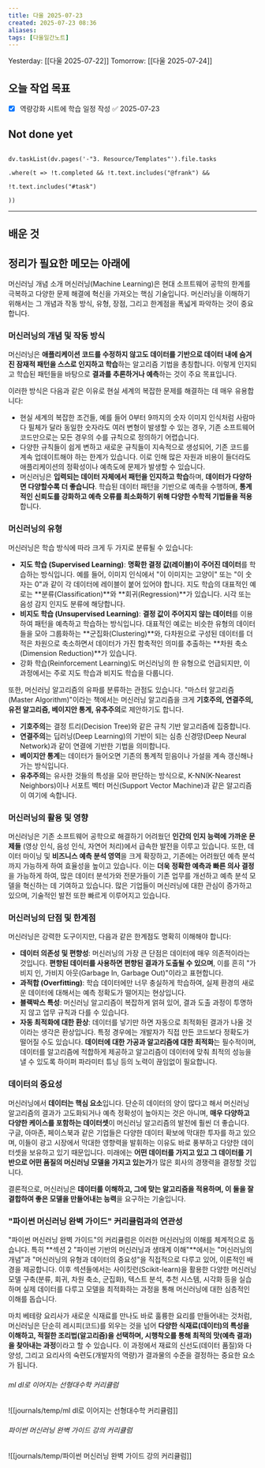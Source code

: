 ```yaml
---
title: 다울 2025-07-23
created: 2025-07-23 08:36
aliases: 
tags: [다울일간노트]
---
```



Yesterday: [[다울 2025-07-22]] 
Tomorrow: [[다울 2025-07-24]] 




## 오늘 작업 목표
- [x] 역량강화 시트에 학습 일정 작성 ✅ 2025-07-23




## Not done yet

```dataviewjs

dv.taskList(dv.pages('-"3. Resource/Templates"').file.tasks

.where(t => !t.completed && !t.text.includes("@frank") &&

!t.text.includes("#task")

))

```

---

## 배운 것




## 정리가 필요한 메모는 아래에

머신러닝 개념 소개
머신러닝(Machine Learning)은 현대 소프트웨어 공학의 한계를 극복하고 다양한 문제 해결에 혁신을 가져오는 핵심 기술입니다. 머신러닝을 이해하기 위해서는 그 개념과 작동 방식, 유형, 장점, 그리고 한계점을 폭넓게 파악하는 것이 중요합니다.

### 머신러닝의 개념 및 작동 방식

머신러닝은 **애플리케이션 코드를 수정하지 않고도 데이터를 기반으로 데이터 내에 숨겨진 잠재적 패턴을 스스로 인지하고 학습**하는 알고리즘 기법을 총칭합니다. 이렇게 인지되고 학습된 패턴들을 바탕으로 **결과를 추론하거나 예측**하는 것이 주요 목표입니다.

이러한 방식은 다음과 같은 이유로 현실 세계의 복잡한 문제를 해결하는 데 매우 유용합니다:

- 현실 세계의 복잡한 조건들, 예를 들어 0부터 9까지의 숫자 이미지 인식처럼 사람마다 필체가 달라 동일한 숫자라도 여러 변형이 발생할 수 있는 경우, 기존 소프트웨어 코드만으로는 모든 경우의 수를 규칙으로 정의하기 어렵습니다.
- 다양한 규칙들이 쉽게 변하고 새로운 규칙들이 지속적으로 생성되어, 기존 코드를 계속 업데이트해야 하는 한계가 있습니다. 이로 인해 많은 자원과 비용이 들더라도 애플리케이션의 정확성이나 예측도에 문제가 발생할 수 있습니다.
- 머신러닝은 **입력되는 데이터 자체에서 패턴을 인지하고 학습**하며, **데이터가 다양하면 다양할수록 더 좋습니다**. 학습된 데이터 패턴을 기반으로 예측을 수행하며, **통계적인 신뢰도를 강화하고 예측 오류를 최소화하기 위해 다양한 수학적 기법들을 적용**합니다.

### 머신러닝의 유형

머신러닝은 학습 방식에 따라 크게 두 가지로 분류될 수 있습니다:

- **지도 학습 (Supervised Learning)**: **명확한 결정 값(레이블)이 주어진 데이터**를 학습하는 방식입니다. 예를 들어, 이미지 인식에서 "이 이미지는 고양이" 또는 "이 숫자는 0"과 같이 각 데이터에 레이블이 붙어 있어야 합니다. 지도 학습의 대표적인 예로는 **분류(Classification)**와 **회귀(Regression)**가 있습니다. 시각 또는 음성 감지 인지도 분류에 해당합니다.
- **비지도 학습 (Unsupervised Learning)**: **결정 값이 주어지지 않는 데이터**를 이용하여 패턴을 예측하고 학습하는 방식입니다. 대표적인 예로는 비슷한 유형의 데이터들을 모아 그룹화하는 **군집화(Clustering)**와, 다차원으로 구성된 데이터를 더 적은 차원으로 축소하면서 데이터가 가진 함축적인 의미를 추출하는 **차원 축소(Dimension Reduction)**가 있습니다.
- 강화 학습(Reinforcement Learning)도 머신러닝의 한 유형으로 언급되지만, 이 과정에서는 주로 지도 학습과 비지도 학습을 다룹니다.

또한, 머신러닝 알고리즘의 유파를 분류하는 관점도 있습니다. "마스터 알고리즘(Master Algorithm)"이라는 책에서는 머신러닝 알고리즘을 크게 **기호주의, 연결주의, 유전 알고리즘, 베이지안 통계, 유추주의**로 제안하기도 합니다.

- **기호주의**는 결정 트리(Decision Tree)와 같은 규칙 기반 알고리즘에 집중합니다.
- **연결주의**는 딥러닝(Deep Learning)의 기반이 되는 심층 신경망(Deep Neural Network)과 같이 연결에 기반한 기법을 의미합니다.
- **베이지안 통계**는 데이터가 들어오면 기존의 통계적 믿음이나 가설을 계속 갱신해나가는 방식입니다.
- **유추주의**는 유사한 것들의 특성을 모아 판단하는 방식으로, K-NN(K-Nearest Neighbors)이나 서포트 벡터 머신(Support Vector Machine)과 같은 알고리즘이 여기에 속합니다.

### 머신러닝의 활용 및 영향

머신러닝은 기존 소프트웨어 공학으로 해결하기 어려웠던 **인간의 인지 능력에 가까운 문제들** (영상 인식, 음성 인식, 자연어 처리)에서 급속한 발전을 이루고 있습니다. 또한, 데이터 마이닝 및 **비즈니스 예측 분석 영역**을 크게 확장하고, 기존에는 어려웠던 예측 분석까지 가능하게 하여 효율성을 높이고 있습니다. 이는 **더욱 정확한 예측과 빠른 의사 결정**을 가능하게 하여, 많은 데이터 분석가와 전문가들이 기존 업무를 개선하고 예측 분석 모델을 혁신하는 데 기여하고 있습니다. 많은 기업들이 머신러닝에 대한 관심이 증가하고 있으며, 기술적인 발전 또한 빠르게 이루어지고 있습니다.

### 머신러닝의 단점 및 한계점

머신러닝은 강력한 도구이지만, 다음과 같은 한계점도 명확히 이해해야 합니다:

- **데이터 의존성 및 편향성**: 머신러닝의 가장 큰 단점은 데이터에 매우 의존적이라는 것입니다. **편향된 데이터를 사용하면 편향된 결과가 도출될 수 있으며**, 이를 흔히 "가비지 인, 가비지 아웃(Garbage In, Garbage Out)"이라고 표현합니다.
- **과적합 (Overfitting)**: 학습 데이터에만 너무 충실하게 학습하여, 실제 환경의 새로운 데이터에 대해서는 예측 정확도가 떨어지는 현상입니다.
- **블랙박스 특성**: 머신러닝 알고리즘이 복잡하게 얽혀 있어, 결과 도출 과정이 투명하지 않고 업무 규칙과 다를 수 있습니다.
- **자동 최적화에 대한 환상**: 데이터를 넣기만 하면 자동으로 최적화된 결과가 나올 것이라는 생각은 환상입니다. 특정 경우에는 개발자가 직접 만든 코드보다 정확도가 떨어질 수도 있습니다. **데이터에 대한 가공과 알고리즘에 대한 최적화**는 필수적이며, 데이터를 알고리즘에 적합하게 제공하고 알고리즘이 데이터에 맞춰 최적의 성능을 낼 수 있도록 하이퍼 파라미터 튜닝 등의 노력이 끊임없이 필요합니다.

### 데이터의 중요성

머신러닝에서 **데이터는 핵심 요소**입니다. 단순히 데이터의 양이 많다고 해서 머신러닝 알고리즘의 결과가 고도화되거나 예측 정확성이 높아지는 것은 아니며, **매우 다양하고 다양한 케이스를 포함하는 데이터셋**이 머신러닝 알고리즘의 발전에 훨씬 더 좋습니다. 구글, 아마존, 페이스북과 같은 기업들은 다양한 데이터 확보에 막대한 투자를 하고 있으며, 이들이 광고 시장에서 막대한 영향력을 발휘하는 이유도 바로 풍부하고 다양한 데이터셋을 보유하고 있기 때문입니다. 미래에는 **어떤 데이터를 가지고 있고 그 데이터를 기반으로 어떤 품질의 머신러닝 모델을 가지고 있는가**가 많은 회사의 경쟁력을 결정할 것입니다.

결론적으로, 머신러닝은 **데이터를 이해하고, 그에 맞는 알고리즘을 적용하며, 이 둘을 잘 결합하여 좋은 모델을 만들어내는 능력**을 요구하는 기술입니다.

### "파이썬 머신러닝 완벽 가이드" 커리큘럼과의 연관성

"파이썬 머신러닝 완벽 가이드"의 커리큘럼은 이러한 머신러닝의 이해를 체계적으로 돕습니다. 특히 **섹션 2 "파이썬 기반의 머신러닝과 생태계 이해"**에서는 "머신러닝의 개념"과 "머신러닝의 유형과 데이터의 중요성"을 직접적으로 다루고 있어, 이론적인 배경을 제공합니다. 이후 섹션들에서는 사이킷런(Scikit-learn)을 활용한 다양한 머신러닝 모델 구축(분류, 회귀, 차원 축소, 군집화), 텍스트 분석, 추천 시스템, 시각화 등을 실습하며 실제 데이터를 다루고 모델을 최적화하는 과정을 통해 머신러닝에 대한 심층적인 이해를 돕습니다.

마치 베테랑 요리사가 새로운 식재료를 만나도 바로 훌륭한 요리를 만들어내는 것처럼, 머신러닝은 단순히 레시피(코드)를 외우는 것을 넘어 **다양한 식재료(데이터)의 특성을 이해하고, 적절한 조리법(알고리즘)을 선택하며, 시행착오를 통해 최적의 맛(예측 결과)을 찾아내는 과정**이라고 할 수 있습니다. 이 과정에서 재료의 신선도(데이터 품질)와 다양성, 그리고 요리사의 숙련도(개발자의 역량)가 결과물의 수준을 결정하는 중요한 요소가 됩니다.


###### ml dl로 이어지는 선형대수학 커리큘럼
![[journals/temp/ml dl로 이어지는 선형대수학 커리큘럼]]




###### 파이썬 머신러닝 완벽 가이드 강의 커리큘럼
![[journals/temp/파이썬 머신러닝 완벽 가이드 강의 커리큘럼]]

